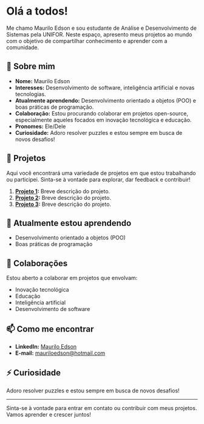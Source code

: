 # Olá a todos! 

Me chamo Maurilo Edson e sou estudante de Análise e Desenvolvimento de Sistemas pela UNIFOR. Neste espaço, apresento meus projetos ao mundo com o objetivo de compartilhar conhecimento e aprender com a comunidade.

## 👋 Sobre mim
- **Nome:** Maurilo Edson
- **Interesses:** Desenvolvimento de software, inteligência artificial e novas tecnologias.
- **Atualmente aprendendo:** Desenvolvimento orientado a objetos (POO) e boas práticas de programação.
- **Colaboração:** Estou procurando colaborar em projetos open-source, especialmente aqueles focados em inovação tecnológica e educação.
- **Pronomes:** Ele/Dele
- **Curiosidade:** Adoro resolver puzzles e estou sempre em busca de novos desafios!

## 🚀 Projetos
Aqui você encontrará uma variedade de projetos em que estou trabalhando ou participei. Sinta-se à vontade para explorar, dar feedback e contribuir!

1. **[Projeto 1](link-do-projeto):** Breve descrição do projeto.
2. **[Projeto 2](link-do-projeto):** Breve descrição do projeto.
3. **[Projeto 3](link-do-projeto):** Breve descrição do projeto.

## 🌱 Atualmente estou aprendendo
- Desenvolvimento orientado a objetos (POO)
- Boas práticas de programação

## 💞️ Colaborações
Estou aberto a colaborar em projetos que envolvam:
- Inovação tecnológica
- Educação
- Inteligência artificial
- Desenvolvimento de software

## 📫 Como me encontrar
- **LinkedIn:** [Maurilo Edson](https://www.linkedin.com/in/seu-perfil)
- **E-mail:** [mauriloedson@hotmail.com](mailto:mauriloedson@hotmail.com)

## ⚡ Curiosidade
Adoro resolver puzzles e estou sempre em busca de novos desafios!

---

Sinta-se à vontade para entrar em contato ou contribuir com meus projetos. Vamos aprender e crescer juntos!

